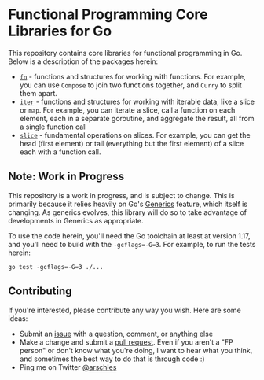 # Functional Programming Core Libraries for Go

This repository contains core libraries for functional programming in Go. Below is a description of the packages herein:

- [`fn`](./fn) - functions and structures for working with functions. For example, you can use `Compose` to join two functions together, and `Curry` to split them apart.
- [`iter`](./iter) - functions and structures for working with iterable data, like a slice or `map`. For example, you can iterate a slice, call a function on each element, each in a separate goroutine, and aggregate the result, all from a single function call
- [`slice`](./slice) - fundamental operations on slices. For example, you can get the head (first element) or tail (everything but the first element) of a slice each with a function call.

## Note: Work in Progress

This repository is a work in progress, and is subject to change. This is primarily because it relies heavily on Go's [Generics](https://go.googlesource.com/proposal/+/refs/heads/master/design/43651-type-parameters.md) feature, which itself is changing. As generics evolves, this library will do so to take advantage of developments in Generics as appropriate.

To use the code herein, you'll need the Go toolchain at least at version 1.17, and you'll need to build with the `-gcflags=-G=3`. For example, to run the tests herein:

```shell
go test -gcflags=-G=3 ./...
```

## Contributing

If you're interested, please contribute any way you wish. Here are some ideas:

- Submit an [issue](https://github.com/go-functional/core/issues) with a question, comment, or anything else
- Make a change and submit a [pull request](https://github.com/go-functional/core/pulls). Even if you aren't a "FP person" or don't know what you're doing, I want to hear what you think, and sometimes the best way to do that is through code :)
- Ping me on Twitter [@arschles](https://twitter.com/arschles)
